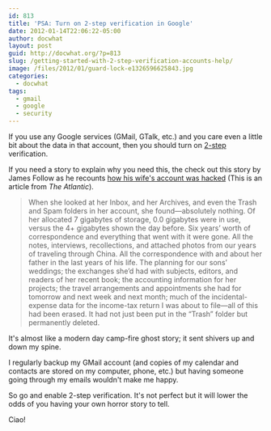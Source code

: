 ```yaml
---
id: 813
title: 'PSA: Turn on 2-step verification in Google'
date: 2012-01-14T22:06:22-05:00
author: docwhat
layout: post
guid: http://docwhat.org/?p=813
slug: /getting-started-with-2-step-verification-accounts-help/
image: /files/2012/01/guard-lock-e1326596625843.jpg
categories:
  - docwhat
tags:
  - gmail
  - google
  - security
---
```

<p>If you use any Google services (GMail, GTalk, etc.) and you care even a little bit about the data in that account, then you should turn on <a href="http://bit.ly/w81zSc">2-step</a> verification.</p>

<p>If you need a story to explain why you need this, the check out this story by James Follow as he recounts <a href="http://bit.ly/zC1LdH">how his wife's account was hacked</a> (This is an article from <em>The Atlantic</em>).</p>

<blockquote>
  <p>When she looked at her Inbox, and her Archives, and even the Trash and Spam folders in her account, she found—absolutely nothing. Of her allocated 7 gigabytes of storage, 0.0 gigabytes were in use, versus the 4+ gigabytes shown the day before. Six years’ worth of correspondence and everything that went with it were gone. All the notes, interviews, recollections, and attached photos from our years of traveling through China. All the correspondence with and about her father in the last years of his life. The planning for our sons’ weddings; the exchanges she’d had with subjects, editors, and readers of her recent book; the accounting information for her projects; the travel arrangements and appointments she had for tomorrow and next week and next month; much of the incidental-expense data for the income-tax return I was about to file—all of this had been erased. It had not just been put in the “Trash” folder but permanently deleted.</p>
</blockquote>

<p>It's almost like a modern day camp-fire ghost story; it sent shivers up and down my spine.</p>

<p>I regularly backup my GMail account (and copies of my calendar and contacts are stored on my computer, phone, etc.) but having someone going through my emails wouldn't make me happy.</p>

<p>So go and enable 2-step verification.  It's not perfect but it will lower the odds of you having your own horror story to tell.</p>

<p>Ciao!</p>
